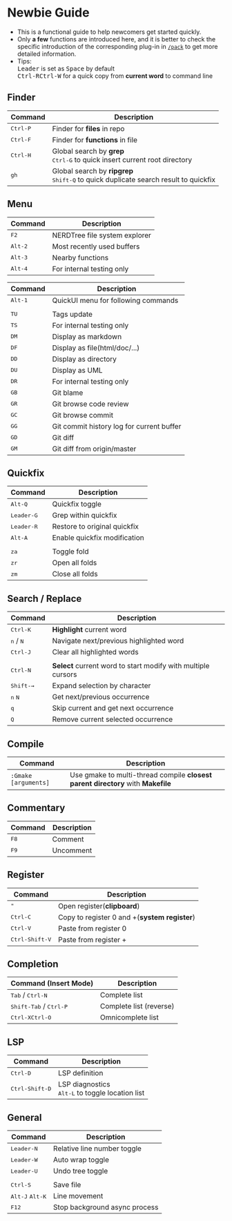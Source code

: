 # Newbie Guide

 - This is a functional guide to help newcomers get started quickly.  
 - Only **a few** functions are introduced here, and it is better to check the specific introduction of the corresponding plug-in in [`/pack`](https://github.com/shawnvim/vim-universal/tree/master/pack) to get more detailed information.  
 - Tips:  
 <kbd>Leader</kbd> is set as <kbd>Space</kbd> by default  
 <kbd>Ctrl-R</kbd><kbd>Ctrl-W</kbd> for a quick copy from **current word** to command line



## Finder  

| Command                    | Description
| -------                    | -----------
| <kbd>Ctrl-P</kbd>                 | Finder for **files** in repo
| <kbd>Ctrl-F</kbd>                 | Finder for **functions** in file
| <kbd>Ctrl-H</kbd>                 | Global search by **grep**<br><kbd>Ctrl-G</kbd> to quick insert current root directory
| <kbd>gh</kbd>                       | Global search by **ripgrep**<br><kbd>Shift-Q</kbd> to quick duplicate search result to quickfix

## Menu  

| Command                    | Description
| -------                    | -----------
| <kbd>F2</kbd>                       | NERDTree file system explorer
| <kbd>Alt-2</kbd>                  | Most recently used buffers
| <kbd>Alt-3</kbd>                  | Nearby functions
| <kbd>Alt-4</kbd>                  | For internal testing only

| Command                    | Description
| -------                    | -----------
| <kbd>Alt-1</kbd>                  | QuickUI menu for following commands
| |
| <kbd>TU</kbd>                       | Tags update
| <kbd>TS</kbd>                       | For internal testing only
| <kbd>DM</kbd>                       | Display as markdown
| <kbd>DF</kbd>                       | Display as file(html/doc/...)
| <kbd>DD</kbd>                       | Display as directory
| <kbd>DU</kbd>                       | Display as UML
| <kbd>DR</kbd>                       | For internal testing only
| <kbd>GB</kbd>                       | Git blame
| <kbd>GR</kbd>                       | Git browse code review
| <kbd>GC</kbd>                       | Git browse commit
| <kbd>GG</kbd>                       | Git commit history log for current buffer
| <kbd>GD</kbd>                       | Git diff
| <kbd>GM</kbd>                       | Git diff from origin/master

## Quickfix  

| Command                    | Description
| -------                    | -----------
| <kbd>Alt-Q</kbd>                  | Quickfix toggle
| <kbd>Leader-G</kbd>               | Grep within quickfix
| <kbd>Leader-R</kbd>               | Restore to original quickfix
| <kbd>Alt-A</kbd>                  | Enable quickfix modification
|  |
| <kbd>za</kbd>                       | Toggle fold
| <kbd>zr</kbd>                       | Open all folds
| <kbd>zm</kbd>                       | Close all folds

## Search / Replace  

| Command                    | Description
| -------                    | -----------
| <kbd>Ctrl-K</kbd>                 | **Highlight** current word
| <kbd>n</kbd> / <kbd>N</kbd>                    | Navigate next/previous highlighted word
| <kbd>Ctrl-J</kbd>                 | Clear all highlighted words
| |
| <kbd>Ctrl-N</kbd>                 | **Select** current word to start modify with multiple cursors
| <kbd>Shift-→</kbd>                | Expand selection by character
| <kbd>n</kbd> <kbd>N</kbd>                    | Get next/previous occurrence
| <kbd>q</kbd>                        | Skip current and get next occurrence
| <kbd>Q</kbd>                        | Remove current selected occurrence

## Compile  

| Command                    | Description
| -------                    | -----------
| `:Gmake [arguments]`       | Use gmake to multi-thread compile **closest parent directory** with **Makefile**

## Commentary  

| Command                    | Description
| -------                    | -----------
| <kbd>F8</kbd>                       | Comment
| <kbd>F9</kbd>                       | Uncomment

## Register  

| Command                    | Description
| -------                    | -----------
| <kbd>"</kbd>                        | Open register(**clipboard**)
| <kbd>Ctrl-C</kbd>                 | Copy to register 0 and +(**system register**)
| <kbd>Ctrl-V</kbd>                 | Paste from register 0
| <kbd>Ctrl-Shift-V</kbd>           | Paste from register +

## Completion  

| Command (Insert Mode)      | Description
| -------                    | -----------
| <kbd>Tab</kbd> / <kbd>Ctrl-N</kbd>       | Complete list
| <kbd>Shift-Tab</kbd> / <kbd>Ctrl-P</kbd> | Complete list (reverse)
| <kbd>Ctrl-X</kbd><kbd>Ctrl-O</kbd>         | Omnicomplete list

## LSP  

| Command                    | Description
| -------                    | -----------
| <kbd>Ctrl-D</kbd>                 | LSP definition
| <kbd>Ctrl-Shift-D</kbd>           | LSP diagnostics<br><kbd>Alt-L</kbd> to toggle location list

## General  

| Command                    | Description
| -------                    | -----------
| <kbd>Leader-N</kbd>               | Relative line number toggle
| <kbd>Leader-W</kbd>               | Auto wrap toggle
| <kbd>Leader-U</kbd>               | Undo tree toggle
| |
| <kbd>Ctrl-S</kbd>                 | Save file
| <kbd>Alt-J</kbd> <kbd>Alt-K</kbd>        | Line movement
| <kbd>F12</kbd>                    | Stop background async process



